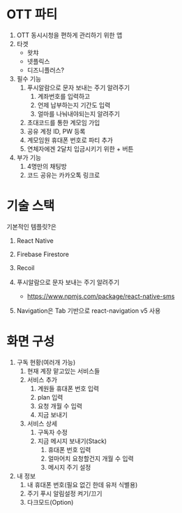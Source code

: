 # OTT 파티

1. OTT 동시시청을 편하게 관리하기 위한 앱
2. 타겟
   * 왓챠
   * 넷플릭스
   * 디즈니플러스?
3. 필수 기능
   1. 푸시알람으로 문자 보내는 주기 알려주기
      1. 계좌번호를 입력하고
      2. 언제 납부하는지 기간도 입력
      3. 얼마를 나눠내야되는지 알려주기
   2. 초대코드를 통한 계모임 가입
   3. 공유 계정 ID, PW 등록
   4. 계모임원 휴대폰 번호로 파티 추가
   5. 연체자에겐 2달치 입금시키기 위한 + 버튼
4. 부가 기능
   1. 4명만의 채팅방
   2. 코드 공유는 카카오톡 링크로 



# 기술 스택

기본적인 템플릿?은

1. React Native
2. Firebase Firestore
3. Recoil



1. 푸시알람으로 문자 보내는 주기 알려주기
   * https://www.npmjs.com/package/react-native-sms
2. Navigation은 Tab 기반으로 react-navigation v5 사용



# 화면 구성

1. 구독 현황(여러개 가능)
   1. 현재 계장 맡고있는 서비스들
   2. 서비스 추가
      1. 계원들 휴대폰 번호 입력
      2. plan 입력
      3. 요청 개월 수 입력
      4. 지금 보내기
   3. 서비스 상세
      1. 구독자 수정
      2. 지금 메시지 보내기(Stack)
         1. 휴대폰 번호 입력
         2. 얼마어치 요청할건지 개월 수 입력
         3. 메시지 주기 설정
2. 내 정보
   1. 내 휴대폰 번호(필요 없긴 한데 유저 식별용)
   2. 주기 푸시 알림설정 켜기/끄기
   3. 다크모드(Option)
